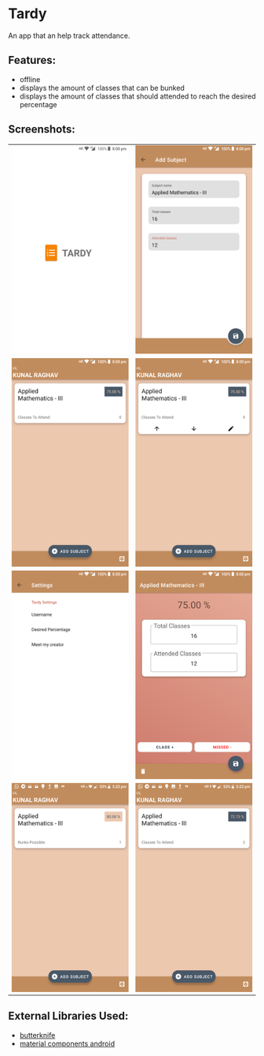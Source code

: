 # Tardy

An app that an help track attendance.

## Features:

- offline
- displays the amount of classes that can be bunked
- displays the amount of classes that should attended to reach the desired percentage

## Screenshots:

|||
|:-:|:-:|
![](screenshots/ss_1.png) | ![](screenshots/ss_2.png) 
![](screenshots/ss_3.png) | ![](screenshots/ss_4.png)
![](screenshots/ss_5.png) | ![](screenshots/ss_6.png)
![](screenshots/ss_7.png) | ![](screenshots/ss_8.png)

## External Libraries Used:

- [butterknife](https://github.com/JakeWharton/butterknife)
- [material components android](https://github.com/material-components/material-components-android)